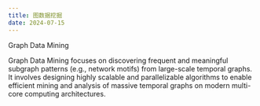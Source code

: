 ```yaml
---
title: 图数据挖掘
date: 2024-07-15
---
```


Graph Data Mining

Graph Data Mining focuses on discovering frequent and meaningful subgraph patterns (e.g., network motifs) from large-scale temporal graphs. It involves designing highly scalable and parallelizable algorithms to enable efficient mining and analysis of massive temporal graphs on modern multi-core computing architectures.

<!--more-->

